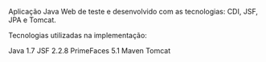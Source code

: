 Aplicação Java Web de teste e desenvolvido com as tecnologias: CDI, JSF, JPA e Tomcat.

Tecnologias utilizadas na implementação:

Java 1.7
JSF 2.2.8
PrimeFaces 5.1
Maven
Tomcat